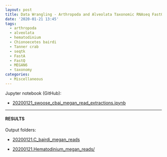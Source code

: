 ```yaml
---
layout: post
title: Data Wrangling - Arthropoda and Alveolata Taxonomic RNAseq FastQ Extractions
date: '2020-01-21 13:45'
tags:
  - arthropoda
  - alveolata
  - hematodinium
  - Chionoecetes bairdi
  - Tanner crab
  - seqtk
  - FastA
  - FastQ
  - MEGAN6
  - taxonomy
categories:
  - Miscellaneous
---
```



Jupyter notebook (GitHub):

- [20200121_swoose_cbai_megan_read_extractions.ipynb](https://github.com/RobertsLab/code/blob/master/notebooks/sam/20200121_swoose_cbai_megan_read_extractions.ipynb)
---

#### RESULTS

Output folders:

- [20200121.C_bairdi_megan_reads](https://gannet.fish.washington.edu/Atumefaciens/20200121.C_bairdi_megan_reads/)

- [20200121.Hematodinium_megan_reads/](https://gannet.fish.washington.edu/Atumefaciens/20200121.Hematodinium_megan_reads/)
